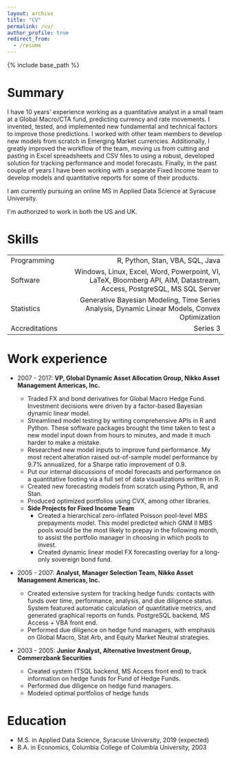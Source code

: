 ```yaml
---
layout: archive
title: "CV"
permalink: /cv/
author_profile: true
redirect_from:
  - /resume
---
```


{% include base_path %}

Summary
======
I have 10 years' experience working as a quantitative analyst in a small team at a Global Macro/CTA fund, predicting currency and rate movements.  I invented, tested, and implemented new fundamental and technical factors to improve those predictions. I worked with other team members to develop new models from scratch in Emerging Market currencies. Additionally, I greatly improved the workflow of the team, moving us from cutting and pasting in Excel spreadsheets and CSV files to using a robust, developed solution for tracking performance and model forecasts. Finally, in the past couple of years I have been working with a separate Fixed Income team to develop models and quantitative reports for some of their products.

I am currently pursuing an online MS in Applied Data Science at Syracuse University.

I'm authorized to work in both the US and UK.

Skills
======
| | |
|:--- | ---:|
|Programming | R, Python, Stan, VBA, SQL, Java |
|Software | Windows, Linux, Excel, Word, Powerpoint, VI, LaTeX, Bloomberg API, AIM, Datastream, Access, PostgreSQL, MS SQL Server |
|Statistics | Generative Bayesian Modeling, Time Series Analysis, Dynamic Linear Models, Convex Optimization |
|Accreditations | Series 3 |

Work experience
======
* 2007 - 2017: **VP, Global Dynamic Asset Allocation Group, Nikko Asset Management Americas, Inc.**
  * Traded FX and bond derivatives for Global Macro Hedge Fund. Investment decisions were driven by a factor-based Bayesian dynamic linear model.
  * Streamlined model testing by writing comprehensive APIs in R and Python. These software packages brought the time taken to test a new model input down from hours to minutes, and made it much harder to make a mistake.
  * Researched new model inputs to improve fund performance. My most recent alteration raised out-of-sample model performance by 9.7% annualized, for a Sharpe ratio improvement of 0.9.
  * Put our internal discussions of model forecasts and performance on a quantitative footing via a full set of data visualizations written in R.
  * Created new forecasting models from scratch using Python, R, and Stan.
  * Produced optimized portfolios using CVX, among other libraries.
  * **Side Projects for Fixed Income Team**
    * Created a hierarchical zero-inflated Poisson pool-level MBS prepayments model. This model predicted which GNM II MBS pools would be the most
likely to prepay in the following month, to assist the portfolio manager in choosing in which pools to invest.
    * Created dynamic linear model FX forecasting overlay for a long-only sovereign bond fund.

* 2005 - 2007: **Analyst, Manager Selection Team, Nikko Asset Management Americas, Inc.**
  * Created extensive system for tracking hedge funds: contacts with funds over time, performance, analysis, and due diligence status. System featured automatic calculation of quantitative metrics, and generated graphical reports on funds. PostgreSQL backend, MS Access + VBA front end.
  * Performed due diligence on hedge fund managers, with emphasis on Global Macro, Stat Arb, and Equity Market Neutral strategies.

* 2003 - 2005: **Junior Analyst, Alternative Investment Group, Commerzbank Securities**
  * Created system (TSQL backend, MS Access front end) to track information on hedge funds for Fund of Hedge Funds.
  * Performed due diligence on hedge fund managers.
  * Modeled optimal portfolios of hedge funds

  
Education
======
* M.S. in Applied Data Science, Syracuse University, 2019 (expected)
* B.A. in Economics, Columbia College of Columbia University, 2003

